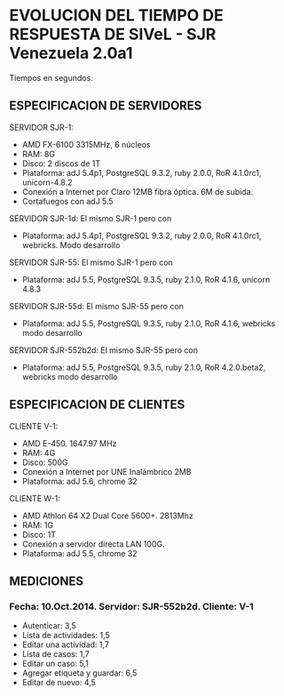 
# EVOLUCION DEL TIEMPO DE RESPUESTA DE SIVeL - SJR Venezuela 2.0a1

Tiempos en segundos.

## ESPECIFICACION DE SERVIDORES

SERVIDOR SJR-1:
* AMD FX-6100 3315MHz, 6 núcleos
* RAM: 8G
* Disco: 2 discos de 1T
* Plataforma: adJ 5.4p1, PostgreSQL 9.3.2, ruby 2.0.0, RoR 4.1.0rc1, unicorn-4.8.2
* Conexión a Internet por Claro 12MB fibra óptica. 6M de subida.
* Cortafuegos con adJ 5.5 

SERVIDOR SJR-1d:
El mismo SJR-1 pero con
* Plataforma: adJ 5.4p1, PostgreSQL 9.3.2, ruby 2.0.0, RoR 4.1.0rc1, webricks. Modo desarrollo

SERVIDOR SJR-55:
El mismo SJR-1 pero con
* Plataforma: adJ 5.5, PostgreSQL 9.3.5, ruby 2.1.0, RoR 4.1.6, unicorn 4.8.3

SERVIDOR SJR-55d:
El mismo SJR-55 pero con
* Plataforma: adJ 5.5, PostgreSQL 9.3.5, ruby 2.1.0, RoR 4.1.6, webricks modo desarrollo

SERVIDOR SJR-552b2d:
El mismo SJR-55 pero con
* Plataforma: adJ 5.5, PostgreSQL 9.3.5, ruby 2.1.0, RoR 4.2.0.beta2, webricks modo desarrollo



## ESPECIFICACION DE CLIENTES

CLIENTE V-1:
* AMD E-450. 1647.97 MHz
* RAM: 4G
* Disco: 500G
* Conexión a Internet por UNE Inalámbrico 2MB
* Plataforma: adJ 5.6, chrome 32

CLIENTE W-1:
* AMD Athlon 64 X2 Dual Core 5600+. 2813Mhz
* RAM: 1G
* Disco: 1T
* Conexión a servidor directa LAN 100G.
* Plataforma: adJ 5.5, chrome 32


## MEDICIONES

### Fecha: 10.Oct.2014. Servidor: SJR-552b2d. Cliente: V-1
* Autenticar: 3,5
* Lista de actividades: 1,5
* Editar una actividad: 1,7
* Lista de casos: 1,7
* Editar un caso: 5,1
* Agregar etiqueta y guardar: 6,5
* Editar de nuevo: 4,5

